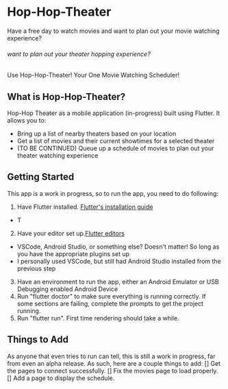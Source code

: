 # Hop-Hop-Theater

Have a free day to watch movies and want to plan out your movie watching experience?
###### want to plan out your theater hopping experience?
Use Hop-Hop-Theater! Your One Movie Watching Scheduler!

## What is Hop-Hop-Theater?

Hop-Hop Theater as a mobile application (in-progress) built using Flutter. It allows you to:
 - Bring up a list of nearby theaters based on your location
 - Get a list of movies and their current showtimes for a selected theater
 - (TO BE CONTINUED) Queue up a schedule of movies to plan out your theater watching experience

## Getting Started

This app is a work in progress, so to run the app, you need to do following:

1. Have Flutter installed. [Flutter's installation guide](https://flutter.dev/docs/get-started/install)
  - T
2. Have your editor set up.[Flutter editors](https://flutter.dev/docs/get-started/install)
 - VSCode, Android Studio, or something else? Doesn't matter! So long as you have the appropriate plugins set up
 - I personally used VSCode, but still had Android Studio installed from the previous step
3. Have an environment to run the app, either an Android Emulator or USB Debugging enabled Android Device
4. Run "flutter doctor" to make sure everything is running correctly. If some sections are failing, complete the prompts to get the project running.
5. Run "flutter run". First time rendering should take a while.

## Things to Add

As anyone that even tries to run can tell, this is still a work in progress, far from even an alpha release. As such, here are a couple things to add:
[] Get the pages to connect successfully.
[] Fix the movies page to load properly.
[] Add a page to display the schedule.
